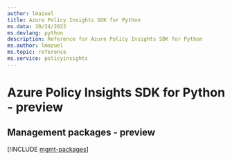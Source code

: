 ```yaml
---
author: lmazuel
title: Azure Policy Insights SDK for Python
ms.data: 10/24/2022
ms.devlang: python
description: Reference for Azure Policy Insights SDK for Python
ms.author: lmazuel
ms.topic: reference
ms.service: policyinsights
---
```

# Azure Policy Insights SDK for Python - preview

## Management packages - preview
[!INCLUDE [mgmt-packages](policy-insights-mgmt-index.md)]